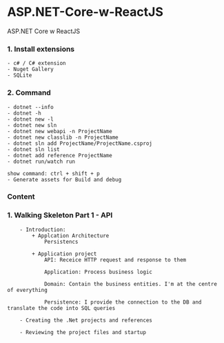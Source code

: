 # ASP.NET-Core-w-ReactJS
ASP.NET Core w ReactJS


### 1. Install extensions
    - c# / C# extension
    - Nuget Gallery
    - SQLite

### 2. Command 
    - dotnet --info
    - dotnet -h
    - dotnet new -l
    - dotnet new sln
    - dotnet new webapi -n ProjectName
    - dotnet new classlib -n ProjectName
    - dotnet sln add ProjectName/ProjectName.csproj
    - dotnet sln list
    - dotnet add reference ProjectName
    - dotnet run/watch run

    show command: ctrl + shift + p
    - Generate assets for Build and debug

### Content
### 1. Walking Skeleton Part 1 - API
        - Introduction:
            + Applcation Architecture
                Persistencs        

            + Application project
                API: Receice HTTP request and response to them

                Application: Process business logic

                Domain: Contain the business entities. I'm at the centre of everything

                Persistence: I provide the connection to the DB and translate the code into SQL queries

        - Creating the .Net projects and references

        - Reviewing the project files and startup

            
